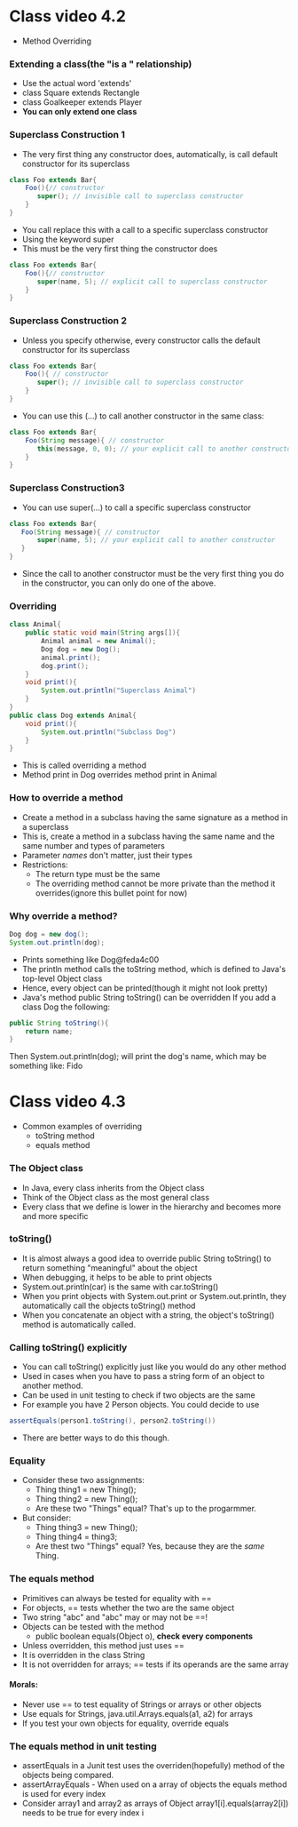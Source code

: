 # Class video 4.2
- Method Overriding
 
 ### Extending a class(the "is a " relationship)
 - Use the actual word 'extends'
 - class Square extends Rectangle
 - class Goalkeeper extends Player
 - **You can only extend one class**

 ### Superclass Construction 1
 - The very first thing any constructor does, automatically, is call default constructor for its superclass
 ```Java
 class Foo extends Bar{
     Foo(){// constructor
        super(); // invisible call to superclass constructor
     }
 }
 ```
 - You call replace this with a call to a specific superclass constructor
 - Using the keyword super
 - This must be the very first thing the constructor does
 ```Java
 class Foo extends Bar{
     Foo(){// constructor
        super(name, 5); // explicit call to superclass constructor
     }
 }
 ```

 ### Superclass Construction 2
 - Unless you specify otherwise, every constructor calls the default constructor for its superclass
 ```Java
 class Foo extends Bar{
     Foo(){ // constructor
        super(); // invisible call to superclass constructor
     }
 }
 ```
 - You can use this (...) to call another constructor in the same class:
 ```Java
 class Foo extends Bar{
     Foo(String message){ // constructor
        this(message, 0, 0); // your explicit call to another constructor
     }
 }
 ```

 ### Superclass Construction3
 - You can use super(...) to call a specific superclass constructor
 ```Java
class Foo extends Bar{
    Foo(String message){ // constructor
        super(name, 5); // your explicit call to another constructor
    }
}
 ```
- Since the call to another constructor must be the very first thing you do in the constructor, you can only do one of the above.

### Overriding
```Java
class Animal{
    public static void main(String args[]){
        Animal animal = new Animal();
        Dog dog = new Dog();
        animal.print();
        dog.print();
    }
    void print(){
        System.out.println("Superclass Animal")
    }
}
public class Dog extends Animal{
    void print(){
        System.out.println("Subclass Dog")
    }
}
```
- This is called overriding a method
- Method print in Dog overrides method print in Animal

### How to override a method
- Create a method in a subclass having the same signature as a method in a superclass
- This is, create a method in a subclass having the same name and the same number and types of parameters
- Parameter *names* don't matter, just their types
- Restrictions:
    - The return type must be the same
    - The overriding method cannot be more private than the method it overrides(ignore this bullet point for now)

### Why override a method?
```Java
Dog dog = new dog();
System.out.println(dog);
```
- Prints something like Dog@feda4c00
- The println method calls the toString method, which is defined to Java's top-level Object class
- Hence, every object can be printed(though it might not look pretty)
- Java's method public String toString() can be overridden
If you add a class Dog the following:
```Java
public String toString(){
    return name;
}
```
Then System.out.println(dog); will print the dog's name, which may be something like: Fido

# Class video 4.3
- Common examples of overriding
    - toString method
    - equals method

### The Object class
- In Java, every class inherits from the Object class
- Think of the Object class as the most general class
- Every class that we define is lower in the hierarchy and becomes more and more specific

### toString()
- It is almost always a good idea to override public String toString() to return something "meaningful" about the object
- When debugging, it helps to be able to print objects
- System.out.println(car) is the same with car.toString()
- When you print objects with System.out.print or System.out.println, they automatically call the objects toString() method
- When you concatenate an object with a string, the object's toString() method is automatically called.

### Calling toString() explicitly
- You can call toString() explicitly just like you would do any other method
- Used in cases when you have to pass a string form of an object to another method.
- Can be used in unit testing to check if two objects are the same
- For example you have 2 Person objects. You could decide to use
```Java
assertEquals(person1.toString(), person2.toString())
```
- There are better ways to do this though.

### Equality
- Consider these two assignments:
    - Thing thing1 = new Thing();
    - Thing thing2 = new Thing();
    - Are these two "Things" equal? That's up to the progarmmer.
- But consider:
    - Thing thing3 = new Thing();
    - Thing thing4 = thing3;
    - Are thest two "Things" equal? Yes, because they are the *same* Thing.

### The equals method
- Primitives can always be tested for equality with ==
- For objects, == tests whether the two are the same object
- Two string "abc" and "abc" may or may not be ==!
- Objects can be tested with the method
    - public boolean equals(Object o), **check every components**
- Unless overridden, this method just uses ==
- It is overridden in the class String
- It is not overridden for arrays; == tests if its operands are the same array
#### Morals:
- Never use == to test equality of Strings or arrays or other objects
- Use equals for Strings, java.util.Arrays.equals(a1, a2) for arrays
- If you test your own objects for equality, override equals

### The equals method in unit testing
- assertEquals in a Junit test uses the overriden(hopefully) method of the objects being compared.
- assertArrayEquals - When used on a array of objects the equals method is used for every index
- Consider array1 and array2 as arrays of Object array1[i].equals(array2[i]) needs to be true for every index i